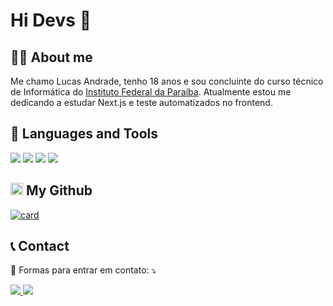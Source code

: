 # Hi Devs 👋

## 🙋‍♂️ About me
Me chamo Lucas Andrade, tenho 18 anos e sou concluinte do curso técnico de Informática do [Instituto Federal da Paraíba](https://ifpb.edu.br/). 
Atualmente estou me dedicando a estudar Next.js e teste automatizados no frontend.

## 🚀 Languages and Tools

<p>
  <img src="https://img.shields.io/badge/HTML5-E34F26?style=for-the-badge&logo=html5&logoColor=white" />
  <img src="https://img.shields.io/badge/CSS3-1572B6?style=for-the-badge&logo=css3&logoColor=white" />
  <img src="https://img.shields.io/badge/JavaScript-323330?style=for-the-badge&logo=javascript&logoColor=F7DF1E" />
  <img src="https://img.shields.io/badge/React-20232A?style=for-the-badge&logo=react&logoColor=61DAFB" />
 </p>

## <img height="20" src="https://cdn-icons-png.flaticon.com/512/25/25231.png"> My Github 

[![card](https://github-readme-stats.vercel.app/api?username=LucasAndrade912&theme=dracula)](https://github.com/LucasAndrade912/)

## 📞 Contact

📲 Formas para entrar em contato: ⤵️

<a href="mailto:lucasantos.dev@gmail.com" alt="Gmail">
  <img src="https://img.shields.io/badge/-Gmail-FF0000?style=flat-square&labelColor=FF0000&logo=gmail&logoColor=white" />
</a>
<a href="http://linkedin.com/in/lucas-andrade912" alt="Linkedin">
  <img src="https://img.shields.io/badge/-Linkedin-0e76a8?style=flat-square&logo=Linkedin&logoColor=white" />
</a>
